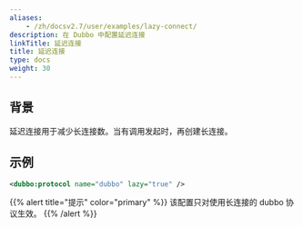 ```yaml
---
aliases:
    - /zh/docsv2.7/user/examples/lazy-connect/
description: 在 Dubbo 中配置延迟连接
linkTitle: 延迟连接
title: 延迟连接
type: docs
weight: 30
---
```


## 背景
延迟连接用于减少长连接数。当有调用发起时，再创建长连接。

## 示例
```xml
<dubbo:protocol name="dubbo" lazy="true" />
```

{{% alert title="提示" color="primary" %}}
该配置只对使用长连接的 dubbo 协议生效。
{{% /alert %}}